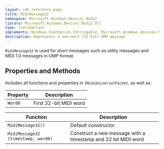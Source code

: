 ```yaml
---
layout: sdk_reference_page
title: MidiMessage32
namespace: Microsoft.Windows.Devices.Midi2
library: Microsoft.Windows.Devices.Midi2.dll
type: runtimeclass
implements: Windows.Foundation.IStringable, Microsoft.Windows.Devices.Midi2.IMidiUniversalPacket
description: Represents a one-word (32-bit) UMP message
---
```


`MidiMessage32` is used for short messages such as utility messages and MIDI 1.0 messages in UMP format.

## Properties and Methods

Includes all functions and properties in `IMidiUniversalPacket`, as well as:

| Property | Description |
| -------- | ----------- |
| `Word0` | First 32-bit MIDI word|

| Function | Description |
| -------- | ----------- |
| `MidiMessage32()` | Default constructor |
| `MidiMessage32 (timestamp, word0)` | Construct a new message with a timestamp and 32 bit MIDI word |
